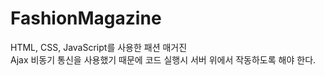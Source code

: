 # FashionMagazine
HTML, CSS, JavaScript를 사용한 패션 매거진  
Ajax 비동기 통신을 사용했기 때문에 코드 실행시 서버 위에서 작동하도록 해야 한다.
